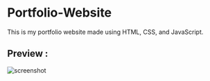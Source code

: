 # Portfolio-Website
 This is my portfolio website made using HTML, CSS, and JavaScript.

## Preview :
![screenshot](https://github.com/Awk2824/PortfolioWeb/assets/140229813/bd47251c-7acf-4b05-84f2-cbd13a44a2b9)
